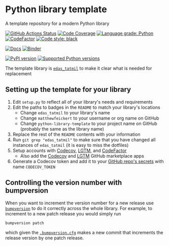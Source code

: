 # Python library template

A template repository for a modern Python library

[![GitHub Actions Status](https://github.com/matthewfeickert/python-library-template/workflows/CI/CD/badge.svg)](https://github.com/matthewfeickert/python-library-template/actions)
[![Code Coverage](https://codecov.io/gh/matthewfeickert/Python-library-template/graph/badge.svg?branch=master)](https://codecov.io/gh/matthewfeickert/Python-library-template?branch=master)
[![Language grade: Python](https://img.shields.io/lgtm/grade/python/g/matthewfeickert/Python-library-template.svg?logo=lgtm&logoWidth=18)](https://lgtm.com/projects/g/matthewfeickert/Python-library-template/latest/files/)
[![CodeFactor](https://www.codefactor.io/repository/github/matthewfeickert/Python-library-template/badge)](https://www.codefactor.io/repository/github/matthewfeickert/Python-library-template)
[![Code style: black](https://img.shields.io/badge/code%20style-black-000000.svg)](https://github.com/psf/black)

[![Docs](https://img.shields.io/badge/docs-master-blue.svg)](https://matthewfeickert.github.io/python-library-template)
[![Binder](https://mybinder.org/badge_logo.svg)](https://mybinder.org/v2/gh/matthewfeickert/python-library-template/master)

<!-- Here edas_tatmil should be replaced with your library's name on PyPI  -->
[![PyPI version](https://badge.fury.io/py/edas_tatmil.svg)](https://badge.fury.io/py/edas_tatmil)
[![Supported Python versions](https://img.shields.io/pypi/pyversions/edas_tatmil.svg)](https://pypi.org/project/edas_tatmil/)

The template library is [`edas_tatmil`](https://github.com/matthewfeickert/Python-library-template/search?q=edas_tatmil&unscoped_q=edas_tatmil) to make it clear what is needed for replacement

## Setting up the template for your library

1. Edit `setup.py` to reflect all of your library's needs and requirements
2. Edit the paths to badges in the `README` to match your library's locations
   - Change `edas_tatmil` to your library's name
   - Change `matthewfeickert` to your username or org name on GitHub
   - Change `python-library-template` to your project name on GitHub (probably the same as the library name)
3. Replace the rest of the `README` contents with your information
4. Run `git grep "edas_tatmil"` to make sure that you have changed all instances of `edas_tatmil` (it is easy to miss the dotfiles)
5. Setup accounts with [Codecov](https://codecov.io/), [LGTM](https://lgtm.com/), and [CodeFactor](https://www.codefactor.io/)
   - Also add the [Codecov](https://github.com/marketplace/codecov) and [LGTM](https://github.com/marketplace/lgtm) GitHub marketplace apps
6. Generate a Codecov token and add it to your [GitHub repo's secrets](https://help.github.com/en/actions/automating-your-workflow-with-github-actions/contexts-and-expression-syntax-for-github-actions#contexts) with name `CODECOV_TOKEN`

## Controlling the version number with bumpversion

When you want to increment the version number for a new release use [`bumpversion`](https://github.com/peritus/bumpversion) to do it correctly across the whole library.
For example, to increment to a new patch release you would simply run

```
bumpversion patch
```

which given the [`.bumpversion.cfg`](https://github.com/matthewfeickert/Python-library-template/blob/master/.bumpversion.cfg) makes a new commit that increments the release version by one patch release.
